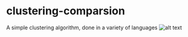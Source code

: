 # clustering-comparsion
A simple clustering algorithm, done in a variety of languages
![alt text](https://github.com/ErikPartridge/clustering-comparison/raw/master/results.png "Results")
